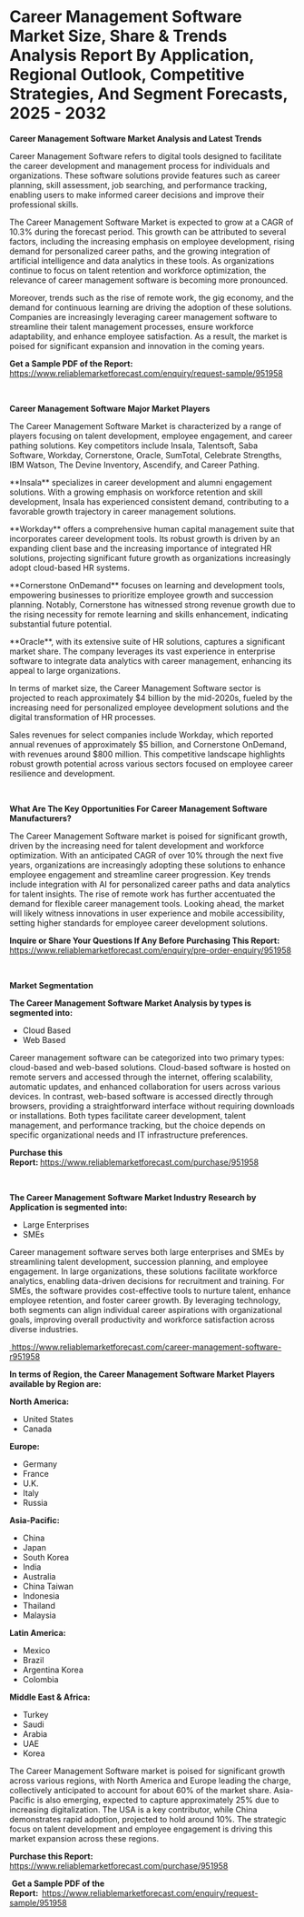 <p><h1>Career Management Software Market Size, Share & Trends Analysis Report By Application, Regional Outlook, Competitive Strategies, And Segment Forecasts, 2025 - 2032</h1></p><p><strong>Career Management Software Market Analysis and Latest Trends</strong></p>
<p><p>Career Management Software refers to digital tools designed to facilitate the career development and management process for individuals and organizations. These software solutions provide features such as career planning, skill assessment, job searching, and performance tracking, enabling users to make informed career decisions and improve their professional skills. </p><p>The Career Management Software Market is expected to grow at a CAGR of 10.3% during the forecast period. This growth can be attributed to several factors, including the increasing emphasis on employee development, rising demand for personalized career paths, and the growing integration of artificial intelligence and data analytics in these tools. As organizations continue to focus on talent retention and workforce optimization, the relevance of career management software is becoming more pronounced. </p><p>Moreover, trends such as the rise of remote work, the gig economy, and the demand for continuous learning are driving the adoption of these solutions. Companies are increasingly leveraging career management software to streamline their talent management processes, ensure workforce adaptability, and enhance employee satisfaction. As a result, the market is poised for significant expansion and innovation in the coming years.</p></p>
<p><strong>Get a Sample PDF of the Report:&nbsp;</strong> <a href="https://www.reliablemarketforecast.com/enquiry/request-sample/951958?utm_campaign=2792&utm_medium=2&utm_source=Github&utm_content=ia&utm_term=17042025&utm_id=career-management-software">https://www.reliablemarketforecast.com/enquiry/request-sample/951958</a></p>
<p>&nbsp;</p>
<p><strong>Career Management Software Major Market Players</strong></p>
<p><p>The Career Management Software Market is characterized by a range of players focusing on talent development, employee engagement, and career pathing solutions. Key competitors include Insala, Talentsoft, Saba Software, Workday, Cornerstone, Oracle, SumTotal, Celebrate Strengths, IBM Watson, The Devine Inventory, Ascendify, and Career Pathing.</p><p>**Insala** specializes in career development and alumni engagement solutions. With a growing emphasis on workforce retention and skill development, Insala has experienced consistent demand, contributing to a favorable growth trajectory in career management solutions.</p><p>**Workday** offers a comprehensive human capital management suite that incorporates career development tools. Its robust growth is driven by an expanding client base and the increasing importance of integrated HR solutions, projecting significant future growth as organizations increasingly adopt cloud-based HR systems.</p><p>**Cornerstone OnDemand** focuses on learning and development tools, empowering businesses to prioritize employee growth and succession planning. Notably, Cornerstone has witnessed strong revenue growth due to the rising necessity for remote learning and skills enhancement, indicating substantial future potential.</p><p>**Oracle**, with its extensive suite of HR solutions, captures a significant market share. The company leverages its vast experience in enterprise software to integrate data analytics with career management, enhancing its appeal to large organizations.</p><p>In terms of market size, the Career Management Software sector is projected to reach approximately $4 billion by the mid-2020s, fueled by the increasing need for personalized employee development solutions and the digital transformation of HR processes.</p><p>Sales revenues for select companies include Workday, which reported annual revenues of approximately $5 billion, and Cornerstone OnDemand, with revenues around $800 million. This competitive landscape highlights robust growth potential across various sectors focused on employee career resilience and development.</p></p>
<p>&nbsp;</p>
<p><strong>What Are The Key Opportunities For Career Management Software Manufacturers?</strong></p>
<p><p>The Career Management Software market is poised for significant growth, driven by the increasing need for talent development and workforce optimization. With an anticipated CAGR of over 10% through the next five years, organizations are increasingly adopting these solutions to enhance employee engagement and streamline career progression. Key trends include integration with AI for personalized career paths and data analytics for talent insights. The rise of remote work has further accentuated the demand for flexible career management tools. Looking ahead, the market will likely witness innovations in user experience and mobile accessibility, setting higher standards for employee career development solutions.</p></p>
<p><strong>Inquire or Share Your Questions If Any Before Purchasing This Report:</strong> <a href="https://www.reliablemarketforecast.com/enquiry/pre-order-enquiry/951958?utm_campaign=2792&utm_medium=2&utm_source=Github&utm_content=ia&utm_term=17042025&utm_id=career-management-software">https://www.reliablemarketforecast.com/enquiry/pre-order-enquiry/951958</a></p>
<p>&nbsp;</p>
<p><strong>Market Segmentation</strong></p>
<p><strong>The Career Management Software Market Analysis by types is segmented into:</strong></p>
<p><ul><li>Cloud Based</li><li>Web Based</li></ul></p>
<p><p>Career management software can be categorized into two primary types: cloud-based and web-based solutions. Cloud-based software is hosted on remote servers and accessed through the internet, offering scalability, automatic updates, and enhanced collaboration for users across various devices. In contrast, web-based software is accessed directly through browsers, providing a straightforward interface without requiring downloads or installations. Both types facilitate career development, talent management, and performance tracking, but the choice depends on specific organizational needs and IT infrastructure preferences.</p></p>
<p><strong>Purchase this Report:&nbsp;</strong><a href="https://www.reliablemarketforecast.com/purchase/951958?utm_campaign=2792&utm_medium=2&utm_source=Github&utm_content=ia&utm_term=17042025&utm_id=career-management-software">https://www.reliablemarketforecast.com/purchase/951958</a></p>
<p>&nbsp;</p>
<p><strong>The Career Management Software Market Industry Research by Application is segmented into:</strong></p>
<p><ul><li>Large Enterprises</li><li>SMEs</li></ul></p>
<p><p>Career management software serves both large enterprises and SMEs by streamlining talent development, succession planning, and employee engagement. In large organizations, these solutions facilitate workforce analytics, enabling data-driven decisions for recruitment and training. For SMEs, the software provides cost-effective tools to nurture talent, enhance employee retention, and foster career growth. By leveraging technology, both segments can align individual career aspirations with organizational goals, improving overall productivity and workforce satisfaction across diverse industries.</p></p>
<p><a href="https://www.reliablemarketforecast.com/career-management-software-r951958?utm_campaign=2792&utm_medium=2&utm_source=Github&utm_content=ia&utm_term=17042025&utm_id=career-management-software">&nbsp;https://www.reliablemarketforecast.com/career-management-software-r951958</a></p>
<p><strong>In terms of Region, the Career Management Software Market Players available by Region are:</strong></p>
<p>
    <p> <strong> North America: </strong>
        <ul>
            <li>United States</li>
            <li>Canada</li>
        </ul>
        </p> 
    <p> <strong> Europe: </strong>
        <ul>
            <li>Germany</li>
            <li>France</li>
            <li>U.K.</li>
            <li>Italy</li>
            <li>Russia</li>
        </ul>
        </p> 
    <p> <strong> Asia-Pacific: </strong>
        <ul>
            <li>China</li>
            <li>Japan</li>
            <li>South Korea</li>
            <li>India</li>
            <li>Australia</li>
            <li>China Taiwan</li>
            <li>Indonesia</li>
            <li>Thailand</li>
            <li>Malaysia</li>
        </ul>
        </p> 
    <p> <strong> Latin America: </strong>
        <ul>
            <li>Mexico</li>
            <li>Brazil</li>
            <li>Argentina Korea</li>
            <li>Colombia</li>
        </ul>
        </p> 
    <p> <strong> Middle East & Africa: </strong>
        <ul>
            <li>Turkey</li>
            <li>Saudi</li>
            <li>Arabia</li>
            <li>UAE</li>
            <li>Korea</li>
        </ul>
    </p>
    </p>
<p><p>The Career Management Software market is poised for significant growth across various regions, with North America and Europe leading the charge, collectively anticipated to account for about 60% of the market share. Asia-Pacific is also emerging, expected to capture approximately 25% due to increasing digitalization. The USA is a key contributor, while China demonstrates rapid adoption, projected to hold around 10%. The strategic focus on talent development and employee engagement is driving this market expansion across these regions.</p></p>
<p><strong>Purchase this Report: </strong><a href="https://www.reliablemarketforecast.com/purchase/951958?utm_campaign=2792&utm_medium=2&utm_source=Github&utm_content=ia&utm_term=17042025&utm_id=career-management-software">https://www.reliablemarketforecast.com/purchase/951958</a></p>
<p>&nbsp;<strong>Get a Sample PDF of the Report:&nbsp;&nbsp;</strong><a href="https://www.reliablemarketforecast.com/enquiry/request-sample/951958?utm_campaign=2792&utm_medium=2&utm_source=Github&utm_content=ia&utm_term=17042025&utm_id=career-management-software">https://www.reliablemarketforecast.com/enquiry/request-sample/951958</a></p>
<p><strong></strong></p>
<p><p></p><p></p><p></p></p>